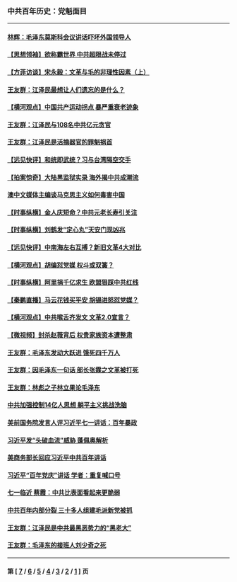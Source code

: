 ### 中共百年历史：党魁面目
---
#### [林辉：毛泽东莫斯科会议讲话吓坏外国领导人](../../pages/nf1176107/n13917931.md?04260430) 
#### [【思想领袖】欲称霸世界 中共超限战未停过](../../pages/nf1176107/n13745142.md?04260430) 
#### [【方菲访谈】宋永毅：文革与毛的非理性因素（上）](../../pages/nf1176107/n13469956.md?04260430) 
#### [王友群：江泽民最想让人们遗忘的是什么？](../../pages/nf1176107/n13408949.md?04260430) 
#### [【横河观点】中国共产运动拐点 暴严重衰老迹象](../../pages/nf1176107/n13388333.md?04260430) 
#### [王友群：江泽民与108名中共亿元贪官](../../pages/nf1176107/n13352358.md?04260430) 
#### [王友群：江泽民是活摘器官的罪魁祸首](../../pages/nf1176107/n13336903.md?04260430) 
#### [【远见快评】和统即武统？习与台湾隔空交手](../../pages/nf1176107/n13297739.md?04260430) 
#### [【拍案惊奇】大陆黑监狱实录 海外揭中共成潮流](../../pages/nf1176107/n13288853.md?04260430) 
#### [澳中文媒体主编谈马克思主义如何毒害中国](../../pages/nf1176107/n13257387.md?04260430) 
#### [【时事纵横】金人庆短命？中共元老长寿引关注](../../pages/nf1176107/n13217934.md?04260430) 
#### [【时事纵横】刘鹤发“定心丸”天安门现凶兆](../../pages/nf1176107/n13215416.md?04260430) 
#### [【远见快评】中南海左右互搏？新旧文革4大对比](../../pages/nf1176107/n13214745.md?04260430) 
#### [【横河观点】胡编怼党媒 权斗或双簧？](../../pages/nf1176107/n13210864.md?04260430) 
#### [【时事纵横】阿里捐千亿求生 欧盟狠踩中共红线](../../pages/nf1176107/n13206431.md?04260430) 
#### [【秦鹏直播】马云花钱买平安 胡锡进怒怼党媒？](../../pages/nf1176107/n13206392.md?04260430) 
#### [【横河观点】中共喉舌齐发文 文革2.0宣言？](../../pages/nf1176107/n13201248.md?04260430) 
#### [【微视频】封杀赵薇背后 权贵家族资本遭整肃](../../pages/nf1176107/n13197798.md?04260430) 
#### [王友群：毛泽东发动大跃进 饿死四千万人](../../pages/nf1176107/n13177158.md?04260430) 
#### [王友群：因毛泽东一句话 部长张霖之文革被打死](../../pages/nf1176107/n13161711.md?04260430) 
#### [王友群：林彪之子林立果论毛泽东](../../pages/nf1176107/n13128622.md?04260430) 
#### [中共加强控制14亿人思想 躺平主义挑战洗脑](../../pages/nf1176107/n13094299.md?04260430) 
#### [美前国务院发言人评习近平七一讲话：百年暴政](../../pages/nf1176107/n13066986.md?04260430) 
#### [习近平发“头破血流”威胁 蓬佩奥解析](../../pages/nf1176107/n13063604.md?04260430) 
#### [美商务部长回应习近平中共百年讲话](../../pages/nf1176107/n13062903.md?04260430) 
#### [习近平“百年党庆”讲话 学者：重复喊口号](../../pages/nf1176107/n13061411.md?04260430) 
#### [七一临近 蔡霞：中共比表面看起来更脆弱](../../pages/nf1176107/n13056418.md?04260430) 
#### [中共百年内部分裂 三十多人组建毛派新党被抓](../../pages/nf1176107/n13044023.md?04260430) 
#### [王友群：江泽民是中共最黑恶势力的“黑老大”](../../pages/nf1176107/n13022180.md?04260430) 
#### [王友群：毛泽东的接班人刘少奇之死](../../pages/nf1176107/n12991772.md?04260430) 

---
#### 第 [ [7](./7.md?04260430) / [6](./6.md?04260430) / [5](./5.md?04260430) / [4](./4.md?04260430) / [3](./3.md?04260430) / [2](./2.md?04260430) / [1](./1.md?04260430) ] 页
